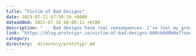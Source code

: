 ```yaml
---
title: "Victim of Bad Designs"
date: 2023-07-11 07:50:39 +0000
dateadded: 2023-07-18 00:00:11 +0100
description: "    Bad designs have real consequences. I’ve lost my groceries and almost lost my bank card because of — well, bad designs.  Continue reading on Prototypr »  "
link: "https://blog.prototypr.io/victim-of-bad-designs-900cb048b0e7?source=rss----eb297ea1161a---4"
category:
directory: _directory/prototypr.md
---
```

